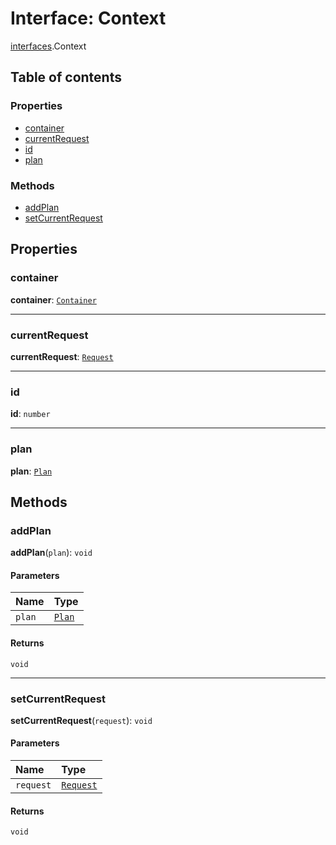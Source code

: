 # Interface: Context

[interfaces](/en/auto-docs/fixed-layout-editor/modules/interfaces.md).Context

## Table of contents

### Properties

* [container](/en/auto-docs/fixed-layout-editor/interfaces/interfaces.Context.md#container)
* [currentRequest](/en/auto-docs/fixed-layout-editor/interfaces/interfaces.Context.md#currentrequest)
* [id](/en/auto-docs/fixed-layout-editor/interfaces/interfaces.Context.md#id)
* [plan](/en/auto-docs/fixed-layout-editor/interfaces/interfaces.Context.md#plan)

### Methods

* [addPlan](/en/auto-docs/fixed-layout-editor/interfaces/interfaces.Context.md#addplan)
* [setCurrentRequest](/en/auto-docs/fixed-layout-editor/interfaces/interfaces.Context.md#setcurrentrequest)

## Properties

### container

**container**: [`Container`](/en/auto-docs/fixed-layout-editor/interfaces/interfaces.Container.md)

***

### currentRequest

**currentRequest**: [`Request`](/en/auto-docs/fixed-layout-editor/interfaces/interfaces.Request.md)

***

### id

**id**: `number`

***

### plan

**plan**: [`Plan`](/en/auto-docs/fixed-layout-editor/interfaces/interfaces.Plan.md)

## Methods

### addPlan

**addPlan**(`plan`): `void`

#### Parameters

| Name | Type |
| :------ | :------ |
| `plan` | [`Plan`](/en/auto-docs/fixed-layout-editor/interfaces/interfaces.Plan.md) |

#### Returns

`void`

***

### setCurrentRequest

**setCurrentRequest**(`request`): `void`

#### Parameters

| Name | Type |
| :------ | :------ |
| `request` | [`Request`](/en/auto-docs/fixed-layout-editor/interfaces/interfaces.Request.md) |

#### Returns

`void`
